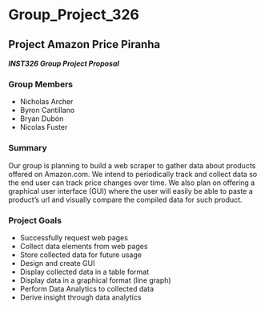# Group_Project_326
## Project Amazon Price Piranha


***INST326 Group Project Proposal***

### Group Members
- Nicholas Archer
- Byron Cantillano
- Bryan Dubón
- Nicolas Fuster

### Summary
Our group is planning to build a web scraper to gather data about products offered on Amazon.com. 
We intend to periodically track and collect data so the end user can track price changes over time.
We also plan on offering a graphical user interface (GUI) where the user will easily be able to paste a
product’s url and visually compare the compiled data for such product.

### Project Goals	
- Successfully request web pages
- Collect data elements from web pages
- Store collected data for future usage
- Design and create GUI
- Display collected data in a table format
- Display data in a graphical format (line graph)
- Perform Data Analytics to collected data
- Derive insight through data analytics 


